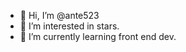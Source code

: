 - 👋 Hi, I’m @ante523
- 👀 I’m interested in stars.
- 🌱 I’m currently learning front end dev.


<!---
ante523/ante523 is a ✨ special ✨ repository because its `README.md` (this file) appears on your GitHub profile.
You can click the Preview link to take a look at your changes.
--->
